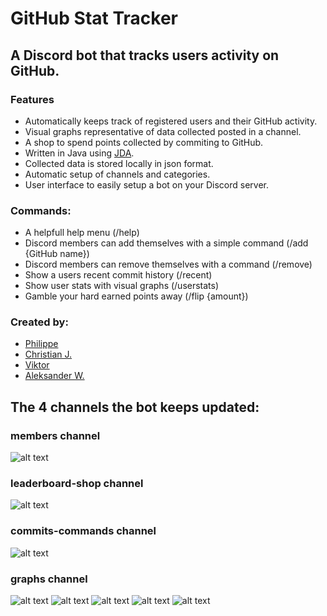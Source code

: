 # GitHub Stat Tracker

## A Discord bot that tracks users activity on GitHub.

### Features
- Automatically keeps track of registered users and their GitHub activity.
- Visual graphs representative of data collected posted in a channel.
- A shop to spend points collected by commiting to GitHub.
- Written in Java using [JDA](https://github.com/DV8FromTheWorld/JDA).
- Collected data is stored locally in json format.
- Automatic setup of channels and categories.
- User interface to easily setup a bot on your Discord server.

### Commands:
- A helpfull help menu (/help)
- Discord members can add themselves with a simple command (/add {GitHub name})
- Discord members can remove themselves with a command (/remove)
- Show a users recent commit history (/recent)
- Show user stats with visual graphs (/userstats)
- Gamble your hard earned points away (/flip {amount})

### Created by:
- [Philippe](https://github.com/Philippe16)
- [Christian J.](https://github.com/Tsukani)
- [Viktor](https://github.com/viggo23111)
- [Aleksander W.](https://github.com/LaDane)

## The 4 channels the bot keeps updated:

### members channel
![alt text](https://media.discordapp.net/attachments/747967053050151014/844254503397752882/unknown.png?width=511&height=560)

### leaderboard-shop channel
![alt text](https://media.discordapp.net/attachments/747967053050151014/844254222999748608/unknown.png?width=568&height=560)

### commits-commands channel
![alt text](https://media.discordapp.net/attachments/747967053050151014/844258909288136774/unknown.png)

### graphs channel
![alt text](https://media.discordapp.net/attachments/747967053050151014/844255004889579530/unknown.png)
![alt text](https://media.discordapp.net/attachments/747967053050151014/844257452596658206/unknown.png)
![alt text](https://media.discordapp.net/attachments/747967053050151014/844257538694578206/unknown.png)
![alt text](https://media.discordapp.net/attachments/747967053050151014/844257675042619402/unknown.png)
![alt text](https://media.discordapp.net/attachments/747967053050151014/844257759293341737/unknown.png)
